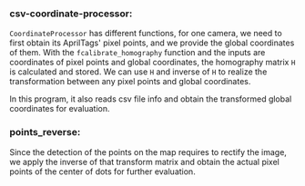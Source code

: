 ### csv-coordinate-processor:
`CoordinateProcessor` has different functions, for one camera, we need
to first obtain its AprilTags' pixel points, and we provide the global coordinates of them. With the `fcalibrate_homography` function and the inputs are coordinates of pixel points and global coordinates, the homography matrix `H` is calculated and stored. We can use `H` and inverse of `H` to realize the transformation between any pixel points and global coordinates.

In this program, it also reads csv file info and obtain the transformed global coordinates for evaluation.

### points_reverse:
Since the detection of the points on the map requires to rectify the image, we apply the inverse of that transform matrix and obtain the actual pixel points of the center of dots for further evaluation.
